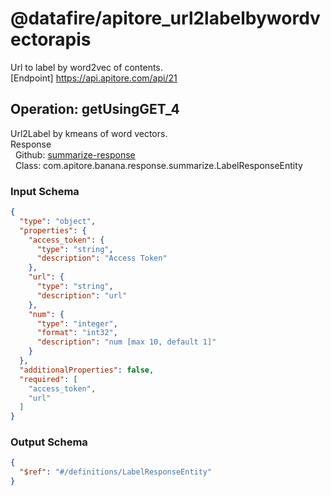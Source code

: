 # @datafire/apitore_url2labelbywordvectorapis
Url to label by word2vec of contents.<BR />[Endpoint] https://api.apitore.com/api/21

## Operation: getUsingGET_4
Url2Label by kmeans of word vectors.<BR />Response<BR />&nbsp; Github: <a href="https://github.com/keigohtr/apitore-response-parent/tree/master/summarize-response">summarize-response</a><BR />&nbsp; Class: com.apitore.banana.response.summarize.LabelResponseEntity<BR />

### Input Schema
```json
{
  "type": "object",
  "properties": {
    "access_token": {
      "type": "string",
      "description": "Access Token"
    },
    "url": {
      "type": "string",
      "description": "url"
    },
    "num": {
      "type": "integer",
      "format": "int32",
      "description": "num [max 10, default 1]"
    }
  },
  "additionalProperties": false,
  "required": [
    "access_token",
    "url"
  ]
}
```
### Output Schema
```json
{
  "$ref": "#/definitions/LabelResponseEntity"
}
```
